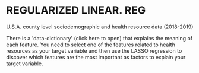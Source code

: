 # REGULARIZED LINEAR. REG

U.S.A. county level sociodemographic and health resource data (2018-2019)

There is a 'data-dictionary' (click here to open) that explains the meaning of each feature. You need to select one of the features related to health resources as your target variable and then use the LASSO regression to discover which features are the most important as factors to explain your target variable.

